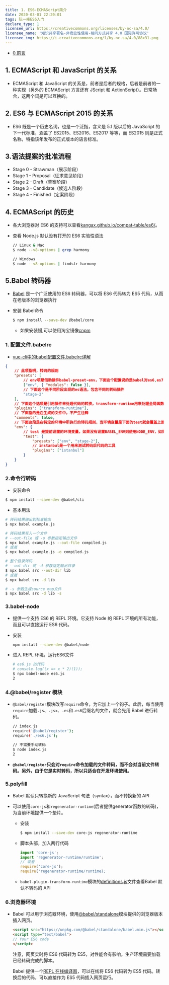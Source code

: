 ```yaml
---
title: 1. ES6-ECMAScript简介
date: 2020-03-01 22:20:01
tags: 阮一峰ES6入门
declare_type: 1
licensee_url: https://creativecommons.org/licenses/by-nc-sa/4.0/
licensee_name: '知识共享署名-非商业性使用-相同方式共享 4.0 国际许可协议'
licensee_img: https://i.creativecommons.org/l/by-nc-sa/4.0/88x31.png
---
```


- [0.前言](<https://es6.ruanyifeng.com/#README>)

## 1. ECMAScript 和 JavaScript 的关系 

- ECMAScript 和 JavaScript 的关系是，前者是后者的规格，后者是前者的一种实现（另外的 ECMAScript 方言还有 JScript 和 ActionScript）。日常场合，这两个词是可以互换的。

<!-- more -->

## 2. ES6 与 ECMAScript 2015 的关系

- ES6 既是一个历史名词，也是一个泛指，含义是 5.1 版以后的 JavaScript 的下一代标准，涵盖了 ES2015、ES2016、ES2017 等等，而 ES2015 则是正式名称，特指该年发布的正式版本的语言标准。

## 3.语法提案的批准流程

- Stage 0 - Strawman（展示阶段）
- Stage 1 - Proposal（征求意见阶段）
- Stage 2 - Draft（草案阶段）
- Stage 3 - Candidate（候选人阶段）
- Stage 4 - Finished（定案阶段）

## 4. ECMAScript 的历史

- 各大浏览器对 ES6 的支持可以查看[kangax.github.io/compat-table/es6/](https://kangax.github.io/compat-table/es6/)。

- 查看 Node.js 默认没有打开的 ES6 实验性语法

  ```bash
  // Linux & Mac
  $ node --v8-options | grep harmony
  
  // Windows
  $ node --v8-options | findstr harmony
  ```

## 5.Babel 转码器

- [Babel](https://babeljs.io/) 是一个广泛使用的 ES6 转码器，可以将 ES6 代码转为 ES5 代码，从而在老版本的浏览器执行

- 安装 Babel命令

  ```bash
  $ npm install --save-dev @babel/core
  ```

  - 如果安装慢,可以使用淘宝镜像[cnpm](https://developer.aliyun.com/mirror/NPM?from=tnpm)

### 1. 配置文件.babelrc

- [vue-cli中的babel配置文件.babelrc详解](https://www.cnblogs.com/tugenhua0707/p/9452471.html)

```json
{
    // 此项指明，转码的规则
    "presets": [
        // env项是借助插件babel-preset-env，下面这个配置说的是babel对es6,es7,es8进行转码，并且设置amd,commonjs这样的模块化文件，不进行转码
        ["env", { "modules": false }],
        // 下面这个是不同阶段出现的es语法，包含不同的转码插件
        "stage-2"
    ],
    // 下面这个选项是引用插件来处理代码的转换，transform-runtime用来处理全局函数和优化babel编译
    "plugins": ["transform-runtime"],
    // 下面指的是在生成的文件中，不产生注释
    "comments": false,
    // 下面这段是在特定的环境中所执行的转码规则，当环境变量是下面的test就会覆盖上面的设置
    "env": {
        // test 是提前设置的环境变量，如果没有设置BABEL_ENV则使用NODE_ENV，如果都没有设置默认就是development
        "test": {
            "presets": ["env", "stage-2"],
            // instanbul是一个用来测试转码后代码的工具
            "plugins": ["istanbul"]
        }
    }
}
```

### 2.命令行转码

- 安装命令

```bash
$ npm install --save-dev @babel/cli
```

- 基本用法

```bash
# 转码结果输出到标准输出
$ npx babel example.js

# 转码结果写入一个文件
# --out-file 或 -o 参数指定输出文件
$ npx babel example.js --out-file compiled.js
# 或者
$ npx babel example.js -o compiled.js

# 整个目录转码
# --out-dir 或 -d 参数指定输出目录
$ npx babel src --out-dir lib
# 或者
$ npx babel src -d lib

# -s 参数生成source map文件
$ npx babel src -d lib -s
```

### 3.babel-node

- 提供一个支持 ES6 的 REPL 环境。它支持 Node 的 REPL 环境的所有功能，而且可以直接运行 ES6 代码。

- 安装

  ```bash
  npm install --save-dev @babel/node
  ```

- 进入 REPL 环境，运行ES6文件

  ```bash
  # es6.js 的代码
  # console.log((x => x * 2)(1));
  $ npx babel-node es6.js
  2
  ```

### 4.@babel/register 模块

- `@babel/register`模块改写`require`命令，为它加上一个钩子。此后，每当使用`require`加载`.js`、`.jsx`、`.es`和`.es6`后缀名的文件，就会先用 Babel 进行转码。

  ```bash
  // index.js
  require('@babel/register');
  require('./es6.js');
  
  // 不需要手动转码
  $ node index.js
  2
  ```

- **`@babel/register`只会对`require`命令加载的文件转码，而不会对当前文件转码。另外，由于它是实时转码，所以只适合在开发环境使用。**

### 5.polyfill

- Babel 默认只转换新的 JavaScript 句法（syntax），而不转换新的 API

- 可以使用`core-js`和`regenerator-runtime`(后者提供generator函数的转码)，为当前环境提供一个垫片。

  - 安装

    ```bash
    $ npm install --save-dev core-js regenerator-runtime
    ```

  - 脚本头部，加入两行代码

    ```javascript
    import 'core-js';
    import 'regenerator-runtime/runtime';
    // 或者
    require('core-js');
    require('regenerator-runtime/runtime);
    ```

  - `babel-plugin-transform-runtime`模块的[definitions.js](https://github.com/babel/babel/blob/master/packages/babel-plugin-transform-runtime/src/runtime-corejs3-definitions.js)文件查看Babel 默认不转码的 API

### 6.浏览器环境

- Babel 可以用于浏览器环境，使用[@babel/standalone](https://babeljs.io/docs/en/next/babel-standalone.html)模块提供的浏览器版本插入网页。

  ```html
  <script src="https://unpkg.com/@babel/standalone/babel.min.js"></script>
  <script type="text/babel">
  // Your ES6 code
  </script>
  ```

  注意，网页实时将 ES6 代码转为 ES5，对性能会有影响。生产环境需要加载已经转码完成的脚本。

  Babel 提供一个[REPL 在线编译器](https://babeljs.io/repl/)，可以在线将 ES6 代码转为 ES5 代码。转换后的代码，可以直接作为 ES5 代码插入网页运行。